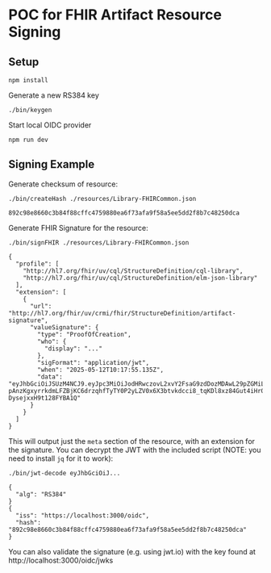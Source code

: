 # POC for FHIR Artifact Resource Signing

## Setup

```
npm install
```

Generate a new RS384 key

```
./bin/keygen
```

Start local OIDC provider

```
npm run dev
```

## Signing Example

Generate checksum of resource:

```
./bin/createHash ./resources/Library-FHIRCommon.json

892c98e8660c3b84f88cffc4759880ea6f73afa9f58a5ee5dd2f8b7c48250dca
```

Generate FHIR Signature for the resource:

```
./bin/signFHIR ./resources/Library-FHIRCommon.json

{
  "profile": [
    "http://hl7.org/fhir/uv/cql/StructureDefinition/cql-library",
    "http://hl7.org/fhir/uv/cql/StructureDefinition/elm-json-library"
  ],
  "extension": [
    {
      "url": "http://hl7.org/fhir/uv/crmi/fhir/StructureDefinition/artifact-signature",
      "valueSignature": {
        "type": "ProofOfCreation",
        "who": {
          "display": "..."
        },
        "sigFormat": "application/jwt",
        "when": "2025-05-12T10:17:55.135Z",
        "data": "eyJhbGciOiJSUzM4NCJ9.eyJpc3MiOiJodHRwczovL2xvY2FsaG9zdDozMDAwL29pZGMiLCJoYXNoIjoiODkyYzk4ZTg2NjBjM2I4NGY4OGNmZmM0NzU5ODgwZWE2ZjczYWZhOWY1OGE1ZWU1ZGQyZjhiN2M0ODI1MGRjYSJ9.T581_ZkQee7RnJpePnApDIgWtHCO6GUFltHF3riM0wEEAMuVK8X63OrBZpRMCFZWwJ9_RQk3Jo9q4Tyu5WxnZaFxyH0cDCs21gFuCtUanRf4jep2ZfShjVjmm90AGyAzz6EeTodpWyNL48Js__ZSmK8HahkFos5DWZdi93BZalOPvR-pAnzKgxyrrkdmLFZBjKC6drzqhfTyTY0P2yLZV0x6X3btvkdcci8_tqKDl8xz84Gut4iHr0fivP7CbzBoIO6Dlw1gScFWaE9ATRDvkTnSYu3JVptMZo4xgKhrL3ZQktrQZm1CIQ8tnMn5hCdT7W-DysejxxH9t128FYBA1Q"
      }
    }
  ]
}
```

This will output just the `meta` section of the resource, with an extension for the signature. You can decrypt the JWT with the included script (NOTE: you need to install `jq` for it to work):

```
./bin/jwt-decode eyJhbGciOiJ...

{
  "alg": "RS384"
}
{
  "iss": "https://localhost:3000/oidc",
  "hash": "892c98e8660c3b84f88cffc4759880ea6f73afa9f58a5ee5dd2f8b7c48250dca"
}
```

You can also validate the signature (e.g. using jwt.io) with the key found at http://localhost:3000/oidc/jwks

